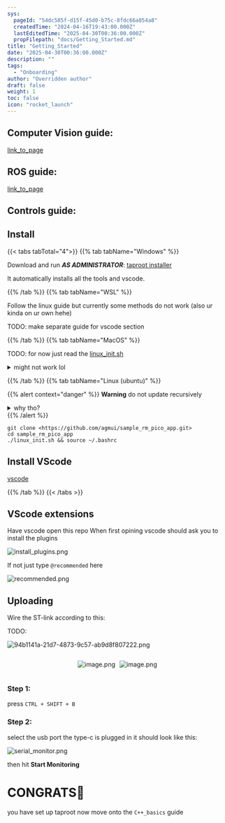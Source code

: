 ```yaml
---
sys:
  pageId: "54dc585f-d15f-45d0-b75c-8fdc66a854a8"
  createdTime: "2024-04-16T19:43:00.000Z"
  lastEditedTime: "2025-04-30T00:36:00.000Z"
  propFilepath: "docs/Getting_Started.md"
title: "Getting_Started"
date: "2025-04-30T00:36:00.000Z"
description: ""
tags:
  - "Onboarding"
author: "Overridden author"
draft: false
weight: 1
toc: false
icon: "rocket_launch"
---
```


## Computer Vision guide:

[link_to_page](86d45bc0-388b-4d26-8848-44f255f73d0e)

## ROS guide:

[link_to_page](3c76c1de-ec8f-46d6-8b0a-294005edc2d5)

## Controls guide:

## Install

{{< tabs tabTotal="4">}}
{{% tab tabName="Windows" %}}

Download and run _**AS ADMINISTRATOR**_: [taproot installer](https://github.com/Thornbots/TeachingFreshies/releases/tag/1.0)

It automatically installs all the tools and vscode.

{{% /tab %}}
{{% tab tabName="WSL" %}}

Follow the linux guide but currently some methods do not work (also ur kinda on ur own hehe)

TODO: make separate guide for vscode section

{{% /tab %}}
{{% tab tabName="MacOS" %}}

TODO: for now just read the [linux_init.sh](https://github.com/agmui/sample_rm_pico_app/blob/main/linux_init.sh)

<details>
<summary>might not work lol</summary>

`brew install libusb pkg-config`

Next install: [vscode](https://code.visualstudio.com/Download)

</details>

{{% /tab %}}
{{% tab tabName="Linux (ubuntu)" %}}

{{% alert context="danger" %}}
**Warning** do not update recursively
<details>
<summary>why tho?</summary>
There are some submodules that may go on for a while (like tinyusb) and I highly
recommend you don't need to get them.
If you want to see what submodules I update just look in `linux_init.sh`
</details>
{{% /alert %}}

```shell
git clone <https://github.com/agmui/sample_rm_pico_app.git>
cd sample_rm_pico_app
./linux_init.sh && source ~/.bashrc
```

## Install VScode

[vscode](https://code.visualstudio.com/Download)

{{% /tab %}}
{{< /tabs >}}

## VScode extensions

Have vscode open this repo
When first opining vscode should ask you to install the plugins

![install_plugins.png](https://prod-files-secure.s3.us-west-2.amazonaws.com/d518164a-d88e-44d1-a4ee-3adb3bd8bce0/89bd30f0-1825-4e77-867b-0a41ce370880/install_plugins.png?X-Amz-Algorithm=AWS4-HMAC-SHA256&X-Amz-Content-Sha256=UNSIGNED-PAYLOAD&X-Amz-Credential=ASIAZI2LB4665JEV6QMW%2F20250627%2Fus-west-2%2Fs3%2Faws4_request&X-Amz-Date=20250627T230842Z&X-Amz-Expires=3600&X-Amz-Security-Token=IQoJb3JpZ2luX2VjEIb%2F%2F%2F%2F%2F%2F%2F%2F%2F%2FwEaCXVzLXdlc3QtMiJHMEUCIEF3gVopcv1QDxQJBSFXN3CGhV6UVAg7mRid%2Bv0xZSkaAiEA6ijalCLOoisTZGgBJftrqChfSbC7wYqU6t7wCIPJAbcq%2FwMIfxAAGgw2Mzc0MjMxODM4MDUiDKzgaGXcIN8rJwtV5yrcA2yLvvp9NvtGfDXVAkdEeUm7mNyvcVKCpb3IBOffNPGiuKF%2FhBV0bDPcD9QPVwVWcZFglqGGy%2Fka9P7keglFdqRBgFGti5XE27nSBYr6hsMhlRITReegKULK0RLT8RmlOjGDbG8mY1eVj4djKZXykM6IU8It9C5UrELsuLInJOSPt8Bo2gJcZpZKe%2FYhoMJnGy%2FSNAe%2FHgb8%2BDuiOsekc%2BzGaKovzJKtCkJTUh9R%2BT1j8Koa%2BGYEbVFXD0X%2BVyQfBOz2W14TcfgG8XUw8GKyW6tv0m2r%2FhWaXfH8TQvAmk2U6WJzLSSFiL%2FvXUvR4TWKyQo%2Fkvwb%2BN0%2FOm6YXiU0QLSzOWnuURmPeM%2FEL%2FHzcCOghq3TEWHXy2JKNZZuszpkIj3anWC%2FkalNmCOsLXxP2I4RkW%2B42d6yIc3XgAuwTk5DHZJ41i5FDlx8EywuUuRzmdxuhGAQt7XJs9B%2Bqxm7n%2BTPB%2Fub%2F4eahPJ8ZdzDSS8DN%2FdQQvs8AvRd0pLlI9mhRpYn8RtG5WNLmzW%2BmOhP2hGij691P4HPB9RDMbxptcIQbw8bwDUj9OkZK0wvMe0KpFu9tdr%2FWJVn6w5oDgREPKJW%2B7Wae40roSb9gNZk3ykv5lJWGbFO96%2FrpjQ%2FMPyu%2FMIGOqUBFa3xEJzrix6qDQHTpp6fhtwxZLYGK3ak2LDJJ17I%2FDpphfZ1E8Uv5k9k2H0bpLKKaDn7%2FigCXtPrsRWRujxKuwMlKG4CcoKwIPq5aVz6oTDdh3w%2FAfWEtHVQbjn%2BvqUbvx%2B7Khssgg%2FExPzb0ZE%2Bv%2FvOqvYrWpZkjeUaBy08VpJLEe5tdXybBUVjVPnfYgICW%2BjIMTZIPYdoqNZNcu9jwqv3XCNR&X-Amz-Signature=0d5b7de289dc5fd51cc2055c63674caf7782cc392eef73bfc8c8f086afc448e8&X-Amz-SignedHeaders=host&x-amz-checksum-mode=ENABLED&x-id=GetObject)

If not just type `@recommended` here  

![recommended.png](https://prod-files-secure.s3.us-west-2.amazonaws.com/d518164a-d88e-44d1-a4ee-3adb3bd8bce0/61e661e9-5d85-4dfc-be0d-8d2097a5e793/recommended.png?X-Amz-Algorithm=AWS4-HMAC-SHA256&X-Amz-Content-Sha256=UNSIGNED-PAYLOAD&X-Amz-Credential=ASIAZI2LB4665JEV6QMW%2F20250627%2Fus-west-2%2Fs3%2Faws4_request&X-Amz-Date=20250627T230842Z&X-Amz-Expires=3600&X-Amz-Security-Token=IQoJb3JpZ2luX2VjEIb%2F%2F%2F%2F%2F%2F%2F%2F%2F%2FwEaCXVzLXdlc3QtMiJHMEUCIEF3gVopcv1QDxQJBSFXN3CGhV6UVAg7mRid%2Bv0xZSkaAiEA6ijalCLOoisTZGgBJftrqChfSbC7wYqU6t7wCIPJAbcq%2FwMIfxAAGgw2Mzc0MjMxODM4MDUiDKzgaGXcIN8rJwtV5yrcA2yLvvp9NvtGfDXVAkdEeUm7mNyvcVKCpb3IBOffNPGiuKF%2FhBV0bDPcD9QPVwVWcZFglqGGy%2Fka9P7keglFdqRBgFGti5XE27nSBYr6hsMhlRITReegKULK0RLT8RmlOjGDbG8mY1eVj4djKZXykM6IU8It9C5UrELsuLInJOSPt8Bo2gJcZpZKe%2FYhoMJnGy%2FSNAe%2FHgb8%2BDuiOsekc%2BzGaKovzJKtCkJTUh9R%2BT1j8Koa%2BGYEbVFXD0X%2BVyQfBOz2W14TcfgG8XUw8GKyW6tv0m2r%2FhWaXfH8TQvAmk2U6WJzLSSFiL%2FvXUvR4TWKyQo%2Fkvwb%2BN0%2FOm6YXiU0QLSzOWnuURmPeM%2FEL%2FHzcCOghq3TEWHXy2JKNZZuszpkIj3anWC%2FkalNmCOsLXxP2I4RkW%2B42d6yIc3XgAuwTk5DHZJ41i5FDlx8EywuUuRzmdxuhGAQt7XJs9B%2Bqxm7n%2BTPB%2Fub%2F4eahPJ8ZdzDSS8DN%2FdQQvs8AvRd0pLlI9mhRpYn8RtG5WNLmzW%2BmOhP2hGij691P4HPB9RDMbxptcIQbw8bwDUj9OkZK0wvMe0KpFu9tdr%2FWJVn6w5oDgREPKJW%2B7Wae40roSb9gNZk3ykv5lJWGbFO96%2FrpjQ%2FMPyu%2FMIGOqUBFa3xEJzrix6qDQHTpp6fhtwxZLYGK3ak2LDJJ17I%2FDpphfZ1E8Uv5k9k2H0bpLKKaDn7%2FigCXtPrsRWRujxKuwMlKG4CcoKwIPq5aVz6oTDdh3w%2FAfWEtHVQbjn%2BvqUbvx%2B7Khssgg%2FExPzb0ZE%2Bv%2FvOqvYrWpZkjeUaBy08VpJLEe5tdXybBUVjVPnfYgICW%2BjIMTZIPYdoqNZNcu9jwqv3XCNR&X-Amz-Signature=622207ab5541a4c07779fbec566da46d7e83f65d6ed89da35bb5a003272b9ba7&X-Amz-SignedHeaders=host&x-amz-checksum-mode=ENABLED&x-id=GetObject)

## Uploading

Wire the ST-link according to this:

TODO:

![94b1141a-21d7-4873-9c57-ab9d8f807222.png](https://prod-files-secure.s3.us-west-2.amazonaws.com/d518164a-d88e-44d1-a4ee-3adb3bd8bce0/e5fad17d-ab82-4300-9f4c-505ab4b1202c/94b1141a-21d7-4873-9c57-ab9d8f807222.png?X-Amz-Algorithm=AWS4-HMAC-SHA256&X-Amz-Content-Sha256=UNSIGNED-PAYLOAD&X-Amz-Credential=ASIAZI2LB4665JEV6QMW%2F20250627%2Fus-west-2%2Fs3%2Faws4_request&X-Amz-Date=20250627T230842Z&X-Amz-Expires=3600&X-Amz-Security-Token=IQoJb3JpZ2luX2VjEIb%2F%2F%2F%2F%2F%2F%2F%2F%2F%2FwEaCXVzLXdlc3QtMiJHMEUCIEF3gVopcv1QDxQJBSFXN3CGhV6UVAg7mRid%2Bv0xZSkaAiEA6ijalCLOoisTZGgBJftrqChfSbC7wYqU6t7wCIPJAbcq%2FwMIfxAAGgw2Mzc0MjMxODM4MDUiDKzgaGXcIN8rJwtV5yrcA2yLvvp9NvtGfDXVAkdEeUm7mNyvcVKCpb3IBOffNPGiuKF%2FhBV0bDPcD9QPVwVWcZFglqGGy%2Fka9P7keglFdqRBgFGti5XE27nSBYr6hsMhlRITReegKULK0RLT8RmlOjGDbG8mY1eVj4djKZXykM6IU8It9C5UrELsuLInJOSPt8Bo2gJcZpZKe%2FYhoMJnGy%2FSNAe%2FHgb8%2BDuiOsekc%2BzGaKovzJKtCkJTUh9R%2BT1j8Koa%2BGYEbVFXD0X%2BVyQfBOz2W14TcfgG8XUw8GKyW6tv0m2r%2FhWaXfH8TQvAmk2U6WJzLSSFiL%2FvXUvR4TWKyQo%2Fkvwb%2BN0%2FOm6YXiU0QLSzOWnuURmPeM%2FEL%2FHzcCOghq3TEWHXy2JKNZZuszpkIj3anWC%2FkalNmCOsLXxP2I4RkW%2B42d6yIc3XgAuwTk5DHZJ41i5FDlx8EywuUuRzmdxuhGAQt7XJs9B%2Bqxm7n%2BTPB%2Fub%2F4eahPJ8ZdzDSS8DN%2FdQQvs8AvRd0pLlI9mhRpYn8RtG5WNLmzW%2BmOhP2hGij691P4HPB9RDMbxptcIQbw8bwDUj9OkZK0wvMe0KpFu9tdr%2FWJVn6w5oDgREPKJW%2B7Wae40roSb9gNZk3ykv5lJWGbFO96%2FrpjQ%2FMPyu%2FMIGOqUBFa3xEJzrix6qDQHTpp6fhtwxZLYGK3ak2LDJJ17I%2FDpphfZ1E8Uv5k9k2H0bpLKKaDn7%2FigCXtPrsRWRujxKuwMlKG4CcoKwIPq5aVz6oTDdh3w%2FAfWEtHVQbjn%2BvqUbvx%2B7Khssgg%2FExPzb0ZE%2Bv%2FvOqvYrWpZkjeUaBy08VpJLEe5tdXybBUVjVPnfYgICW%2BjIMTZIPYdoqNZNcu9jwqv3XCNR&X-Amz-Signature=81ffcb2689c6c19cff4f21cced9d445e65df9e93adc3c6d840769837513aee4c&X-Amz-SignedHeaders=host&x-amz-checksum-mode=ENABLED&x-id=GetObject)

<div style="display: flex;flex-direction: row; column-gap:10px; max-width: 630px;justify-content: center;">
<div>

![image.png](https://prod-files-secure.s3.us-west-2.amazonaws.com/d518164a-d88e-44d1-a4ee-3adb3bd8bce0/210ecb78-1116-4d7b-b9b7-2292f66fa2c2/image.png?X-Amz-Algorithm=AWS4-HMAC-SHA256&X-Amz-Content-Sha256=UNSIGNED-PAYLOAD&X-Amz-Credential=ASIAZI2LB466YCVQPZYJ%2F20250627%2Fus-west-2%2Fs3%2Faws4_request&X-Amz-Date=20250627T230844Z&X-Amz-Expires=3600&X-Amz-Security-Token=IQoJb3JpZ2luX2VjEIb%2F%2F%2F%2F%2F%2F%2F%2F%2F%2FwEaCXVzLXdlc3QtMiJHMEUCIDMH6I%2FUc%2FPvoXQvkhjyJrcCBHpHY5%2Bk7EC%2Bqtt224QFAiEAhSJm7aoytq5%2FuN%2FLaXWUEywKP3Y2Xo4G%2Fb9wlJKwhq4q%2FwMIfxAAGgw2Mzc0MjMxODM4MDUiDCNK47S8uZBKQTW1SCrcA1Ef3Q7CFCNvBo82BZmNPz1wk3M0vl4K5jbI%2Bjixfe9Mfv4zBfho1Wejy%2FcJopk%2Fe5u7N4YAkbMGLOyvrBD3SiLao5wbMHFbMz75yqo50UxhJJRVmmIBZ5LjElE7JohrSoR852YG1DzBaEWuguckN66VH91LDikEAzOu8LyNw2rD6ocNSPc2lBFQxw9JbcrEaFUenMd1l4Lk3f7d0oAb5yDMynyxq38yfKbxC1TcHC9bu7Nxu4TS7fKLRHAXgwS53MJTigrXj%2FSyUM39W70srJX8%2FS%2BGi%2FbISb%2BUKKo8lqhxZiyVcaC5lbh2W7lSshumo6z8y%2FxIgXI58ifbdVAGeaJE84RAgJ5h4sb%2BN4P8dvGLYjtBxT1gHeqbkMthGz63rXk17o84546ydESm4IOF%2F0rR%2BrKlCOufkAJw0TiibiLAC7DHLvp4S%2BrUwibYid1p6INJ%2BeCFQIeoitU9paEBges3VV%2BiqEHvymAY36pm0zF4%2Fm9qzdOaiuQTipaIKsu%2B45gVJELWGYMs2upH%2FzA66sTksXWHk1GZg50KWUCAQUupvREzWJAqihOrhWWdTKMktmS8HvioMUrPYKtU%2FMmXDPR33rMkdKDZ9iTsheThmBre%2FCzFOhZb%2BlkyZKlVMImv%2FMIGOqUBZ37giuW%2FoCkpffDrf932zFLdriQ%2B4sWTRN0CudFGzlUouDhM%2BvsiMbjU0NbP0CMUFdXz1BcThhXBP9YnUg5%2BAU0trWTsbGCg28LVHEUDL3dxbk7tVwoQI3ErgEO9e%2BRCAqPqZINkGXAS7g%2F5yjvAt%2FmSIAusANHjCje9NLzfuC9zcoqJifRmJYXFV%2BsB0JNDlBwlc0YD30yFiHR%2BP4jfe3ofCtev&X-Amz-Signature=1b941c9ca8c978f5b3f1a1ff7eba7e68f1f2488ab80753e85674b9511b3d1e08&X-Amz-SignedHeaders=host&x-amz-checksum-mode=ENABLED&x-id=GetObject)

</div>
<div>

![image.png](https://prod-files-secure.s3.us-west-2.amazonaws.com/d518164a-d88e-44d1-a4ee-3adb3bd8bce0/33a0fd0f-8ca6-4a86-8e09-26e95ded1fff/image.png?X-Amz-Algorithm=AWS4-HMAC-SHA256&X-Amz-Content-Sha256=UNSIGNED-PAYLOAD&X-Amz-Credential=ASIAZI2LB4664N3MDBKG%2F20250627%2Fus-west-2%2Fs3%2Faws4_request&X-Amz-Date=20250627T230844Z&X-Amz-Expires=3600&X-Amz-Security-Token=IQoJb3JpZ2luX2VjEIf%2F%2F%2F%2F%2F%2F%2F%2F%2F%2FwEaCXVzLXdlc3QtMiJHMEUCIQDMcMQ2u2JfNvpa5tMIy7e9HDlwCXyOeggo8TBF10y%2BPgIgdy2NnNmYRuoNDbM1tFTCAy6f8bF%2BCLPu2%2FTACpVG1cEqiAQIgP%2F%2F%2F%2F%2F%2F%2F%2F%2F%2FARAAGgw2Mzc0MjMxODM4MDUiDFpfKqvyW2jKWuvjqyrcA7xZ%2FjxZP4VdARdI52kDcHCu%2BnE7nBC9KeKgpJdyI5A8cKemnuCM5rx9kJV8b74XYp4RldlwPiEodiWZxFUlUXGuTBeyx1B28ftbl9W%2FXzR70enYS6lJtTVH1qh9m9I0uh8a7gyV7PWqYgZ6JRWm2TCtfoy%2FafgOLBOFYDOmtcr7Zs%2BD3eYm%2BjtEr%2F4siTA5EHtzHZYvccqu0Zcj5JG%2BOi8gIcDbQ9YSgdI2TV2PqELMMuWD%2B5mOxKsSVVx9Fu2%2B7I8HCtq%2BaX1%2FBdYj8isxivwEQ9z3Qn2GMc0AYsb1WDggdNR%2BVg%2BeIzfgbr52VmcnCh6JboiAHU8M3ilBvWOMul5sBqXFWBzv48eGl%2BtLk87prZHw0jFrB69SD5XQp5kz0xMyAlLndwsHZcA8dbgkP3WcUYsIodms0NhvJJlz2rCLUIFPlLpD6fKESnzyRlmcfqlWtJG7BB9f43BOrbTnwG2WhrcgVH26om3kYlnMHX3caDtmdav1UlG%2FKanC%2F93cZm6lnbF2bSPLIkYBixbWbkMLIG99MR0SL%2FBFSCOD5nzGEJziuXElA7tYCv%2B1TLbknmFxci%2FRq5akqNfZG4BfIJxBaA44VEkfrd%2FkJtTYmvGvLR5Q%2BbSnFDt9yKjUMKDB%2FMIGOqUBRgBHc4lpD1kA03ARXYOM2Nyggtk%2BnrA2vXciSE%2F31vWpee%2FF%2BweeaNUeKhqsqYVcxd6rwtlUMcw%2F5plFZBOFeigvqruHU47Mt07PKGlTmSG%2FvuWKUq%2BKu32WicW7WZytQezycP7QFJfjlznY6phL7ds1cxIZDkT4CQe8WwTQdwVsdSR40QMzmKyHHcmOEC1inLBRoekuZoQbxaJJpTEI1TUZnggO&X-Amz-Signature=1609ccc95b0fcb10ffbbfff2189f6e3c14bdcb91fc2468ebf0daea42b9090526&X-Amz-SignedHeaders=host&x-amz-checksum-mode=ENABLED&x-id=GetObject)

</div>
</div>

### Step 1:

press `CTRL + SHIFT + B`

### Step 2:

select the usb port the type-c is plugged in it should look like this:

![serial_monitor.png](https://prod-files-secure.s3.us-west-2.amazonaws.com/d518164a-d88e-44d1-a4ee-3adb3bd8bce0/f03f4774-05d4-4393-b6a0-d5efb6d315ab/serial_monitor.png?X-Amz-Algorithm=AWS4-HMAC-SHA256&X-Amz-Content-Sha256=UNSIGNED-PAYLOAD&X-Amz-Credential=ASIAZI2LB4665JEV6QMW%2F20250627%2Fus-west-2%2Fs3%2Faws4_request&X-Amz-Date=20250627T230842Z&X-Amz-Expires=3600&X-Amz-Security-Token=IQoJb3JpZ2luX2VjEIb%2F%2F%2F%2F%2F%2F%2F%2F%2F%2FwEaCXVzLXdlc3QtMiJHMEUCIEF3gVopcv1QDxQJBSFXN3CGhV6UVAg7mRid%2Bv0xZSkaAiEA6ijalCLOoisTZGgBJftrqChfSbC7wYqU6t7wCIPJAbcq%2FwMIfxAAGgw2Mzc0MjMxODM4MDUiDKzgaGXcIN8rJwtV5yrcA2yLvvp9NvtGfDXVAkdEeUm7mNyvcVKCpb3IBOffNPGiuKF%2FhBV0bDPcD9QPVwVWcZFglqGGy%2Fka9P7keglFdqRBgFGti5XE27nSBYr6hsMhlRITReegKULK0RLT8RmlOjGDbG8mY1eVj4djKZXykM6IU8It9C5UrELsuLInJOSPt8Bo2gJcZpZKe%2FYhoMJnGy%2FSNAe%2FHgb8%2BDuiOsekc%2BzGaKovzJKtCkJTUh9R%2BT1j8Koa%2BGYEbVFXD0X%2BVyQfBOz2W14TcfgG8XUw8GKyW6tv0m2r%2FhWaXfH8TQvAmk2U6WJzLSSFiL%2FvXUvR4TWKyQo%2Fkvwb%2BN0%2FOm6YXiU0QLSzOWnuURmPeM%2FEL%2FHzcCOghq3TEWHXy2JKNZZuszpkIj3anWC%2FkalNmCOsLXxP2I4RkW%2B42d6yIc3XgAuwTk5DHZJ41i5FDlx8EywuUuRzmdxuhGAQt7XJs9B%2Bqxm7n%2BTPB%2Fub%2F4eahPJ8ZdzDSS8DN%2FdQQvs8AvRd0pLlI9mhRpYn8RtG5WNLmzW%2BmOhP2hGij691P4HPB9RDMbxptcIQbw8bwDUj9OkZK0wvMe0KpFu9tdr%2FWJVn6w5oDgREPKJW%2B7Wae40roSb9gNZk3ykv5lJWGbFO96%2FrpjQ%2FMPyu%2FMIGOqUBFa3xEJzrix6qDQHTpp6fhtwxZLYGK3ak2LDJJ17I%2FDpphfZ1E8Uv5k9k2H0bpLKKaDn7%2FigCXtPrsRWRujxKuwMlKG4CcoKwIPq5aVz6oTDdh3w%2FAfWEtHVQbjn%2BvqUbvx%2B7Khssgg%2FExPzb0ZE%2Bv%2FvOqvYrWpZkjeUaBy08VpJLEe5tdXybBUVjVPnfYgICW%2BjIMTZIPYdoqNZNcu9jwqv3XCNR&X-Amz-Signature=564a073a48f142f1e67ae3cb6334f24f593c88ff70cb39b57acc25d9283ed0b5&X-Amz-SignedHeaders=host&x-amz-checksum-mode=ENABLED&x-id=GetObject)

then hit **Start Monitoring**

# CONGRATS🎉

you have set up taproot now move onto the `C++_basics` guide
